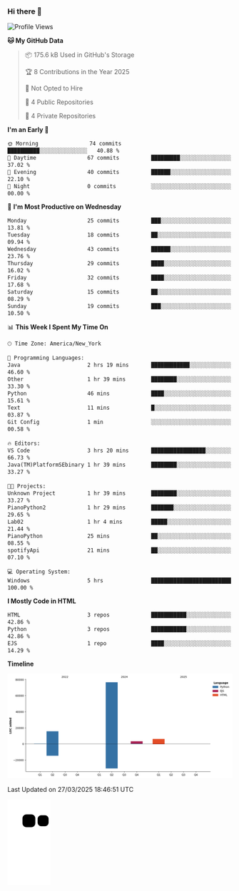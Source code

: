 ### Hi there 👋

<!--
**Iplay6432/Iplay6432** is a ✨ _special_ ✨ repository because its `README.md` (this file) appears on your GitHub profile.

Here are some ideas to get you started:

- 🔭 I’m currently working on ...
- 🌱 I’m currently learning ...
- 👯 I’m looking to collaborate on ...
- 🤔 I’m looking for help with ...
- 💬 Ask me about ...
- 📫 How to reach me: ...
- 😄 Pronouns: ...
- ⚡ Fun fact: ...
-->
<!--
- 🔭 I’m currently working on [A Login Python Scipt Thing](https://github.com/Iplay6432/Lugin-but-no-Pygame-)
- 🌱 I’m currently [learning C++](https://github.com/Iplay6432/LearningCpp)


<!--START_SECTION:waka-->
![Profile Views](http://img.shields.io/badge/Profile%20Views-0-blue)

**🐱 My GitHub Data** 

> 📦 175.6 kB Used in GitHub's Storage 
 > 
> 🏆 8 Contributions in the Year 2025
 > 
> 🚫 Not Opted to Hire
 > 
> 📜 4 Public Repositories 
 > 
> 🔑 4 Private Repositories 
 > 
**I'm an Early 🐤** 

```text
🌞 Morning                74 commits          ██████████░░░░░░░░░░░░░░░   40.88 % 
🌆 Daytime                67 commits          █████████░░░░░░░░░░░░░░░░   37.02 % 
🌃 Evening                40 commits          ██████░░░░░░░░░░░░░░░░░░░   22.10 % 
🌙 Night                  0 commits           ░░░░░░░░░░░░░░░░░░░░░░░░░   00.00 % 
```
📅 **I'm Most Productive on Wednesday** 

```text
Monday                   25 commits          ███░░░░░░░░░░░░░░░░░░░░░░   13.81 % 
Tuesday                  18 commits          ██░░░░░░░░░░░░░░░░░░░░░░░   09.94 % 
Wednesday                43 commits          ██████░░░░░░░░░░░░░░░░░░░   23.76 % 
Thursday                 29 commits          ████░░░░░░░░░░░░░░░░░░░░░   16.02 % 
Friday                   32 commits          ████░░░░░░░░░░░░░░░░░░░░░   17.68 % 
Saturday                 15 commits          ██░░░░░░░░░░░░░░░░░░░░░░░   08.29 % 
Sunday                   19 commits          ███░░░░░░░░░░░░░░░░░░░░░░   10.50 % 
```


📊 **This Week I Spent My Time On** 

```text
🕑︎ Time Zone: America/New_York

💬 Programming Languages: 
Java                     2 hrs 19 mins       ████████████░░░░░░░░░░░░░   46.60 % 
Other                    1 hr 39 mins        ████████░░░░░░░░░░░░░░░░░   33.30 % 
Python                   46 mins             ████░░░░░░░░░░░░░░░░░░░░░   15.61 % 
Text                     11 mins             █░░░░░░░░░░░░░░░░░░░░░░░░   03.87 % 
Git Config               1 min               ░░░░░░░░░░░░░░░░░░░░░░░░░   00.58 % 

🔥 Editors: 
VS Code                  3 hrs 20 mins       █████████████████░░░░░░░░   66.73 % 
Java(TM)PlatformSEbinary 1 hr 39 mins        ████████░░░░░░░░░░░░░░░░░   33.27 % 

🐱‍💻 Projects: 
Unknown Project          1 hr 39 mins        ████████░░░░░░░░░░░░░░░░░   33.27 % 
PianoPython2             1 hr 29 mins        ███████░░░░░░░░░░░░░░░░░░   29.65 % 
Lab02                    1 hr 4 mins         █████░░░░░░░░░░░░░░░░░░░░   21.44 % 
PianoPython              25 mins             ██░░░░░░░░░░░░░░░░░░░░░░░   08.55 % 
spotifyApi               21 mins             ██░░░░░░░░░░░░░░░░░░░░░░░   07.10 % 

💻 Operating System: 
Windows                  5 hrs               █████████████████████████   100.00 % 
```

**I Mostly Code in HTML** 

```text
HTML                     3 repos             ███████████░░░░░░░░░░░░░░   42.86 % 
Python                   3 repos             ███████████░░░░░░░░░░░░░░   42.86 % 
EJS                      1 repo              ████░░░░░░░░░░░░░░░░░░░░░   14.29 % 
```



**Timeline**

![Lines of Code chart](https://raw.githubusercontent.com/Iplay6432/Iplay6432/main/assets/bar_graph.png)


 Last Updated on 27/03/2025 18:46:51 UTC
<!--END_SECTION:waka-->

![snake](https://raw.githubusercontent.com/Iplay6432/Iplay6432/output/github-contribution-grid-snake.svg)
